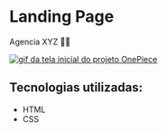# Landing Page

Agencia XYZ 🐱‍🏍

[<img src="tela.gif" alt="gif da tela inicial do projeto OnePiece">](https://maikesoares.github.io/ProjetoOnePiece/)

## Tecnologias utilizadas:
- HTML
- CSS
